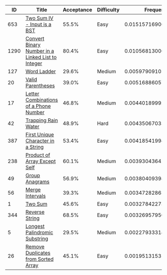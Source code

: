 |ID|Title|Acceptance|Difficulty|Frequency|
|----|-----|----|---|---|
|653|[Two Sum IV - Input is a BST]( https://leetcode.com/problems/two-sum-iv-input-is-a-bst)|55.5%|Easy|0.015157169067526441|
|1290|[Convert Binary Number in a Linked List to Integer]( https://leetcode.com/problems/convert-binary-number-in-a-linked-list-to-integer)|80.4%|Easy|0.010568130061792257|
|127|[Word Ladder]( https://leetcode.com/problems/word-ladder)|29.6%|Medium|0.005979091056058075|
|20|[Valid Parentheses]( https://leetcode.com/problems/valid-parentheses)|39.0%|Easy|0.005168860577665306|
|17|[Letter Combinations of a Phone Number]( https://leetcode.com/problems/letter-combinations-of-a-phone-number)|46.8%|Medium|0.0044018999217624675|
|42|[Trapping Rain Water]( https://leetcode.com/problems/trapping-rain-water)|48.9%|Hard|0.004350670338744988|
|387|[First Unique Character in a String]( https://leetcode.com/problems/first-unique-character-in-a-string)|53.4%|Easy|0.00418541994270691|
|238|[Product of Array Except Self]( https://leetcode.com/problems/product-of-array-except-self)|60.1%|Medium|0.003930436424724545|
|49|[Group Anagrams]( https://leetcode.com/problems/group-anagrams)|56.9%|Medium|0.0038040939835560453|
|56|[Merge Intervals]( https://leetcode.com/problems/merge-intervals)|39.3%|Medium|0.0034728286335985107|
|1|[Two Sum]( https://leetcode.com/problems/two-sum)|45.6%|Easy|0.003278422738041615|
|344|[Reverse String]( https://leetcode.com/problems/reverse-string)|68.5%|Easy|0.003269579502519813|
|5|[Longest Palindromic Substring]( https://leetcode.com/problems/longest-palindromic-substring)|29.5%|Medium|0.002279333142507479|
|26|[Remove Duplicates from Sorted Array]( https://leetcode.com/problems/remove-duplicates-from-sorted-array)|45.1%|Easy|0.0019513153174351963|
